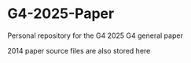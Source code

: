 # G4-2025-Paper

Personal repository for the G4 2025 G4 general paper

2014 paper source files are also stored here


